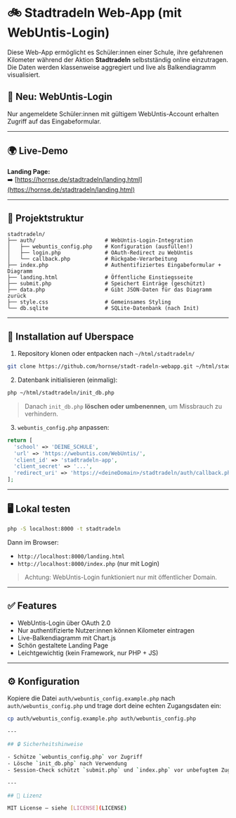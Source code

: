 # 🚲 Stadtradeln Web-App (mit WebUntis-Login)

Diese Web-App ermöglicht es Schüler:innen einer Schule, ihre gefahrenen Kilometer während der Aktion **Stadtradeln** selbstständig online einzutragen. Die Daten werden klassenweise aggregiert und live als Balkendiagramm visualisiert.

## 🔐 Neu: WebUntis-Login

Nur angemeldete Schüler:innen mit gültigem WebUntis-Account erhalten Zugriff auf das Eingabeformular.

---

## 🌍 Live-Demo

**Landing Page:**  
➡️ [https://hornse.de/stadtradeln/landing.html](https://hornse.de/stadtradeln/landing.html)

---

## 📂 Projektstruktur

```plaintext
stadtradeln/
├── auth/                      # WebUntis-Login-Integration
│   ├── webuntis_config.php    # Konfiguration (ausfüllen!)
│   ├── login.php              # OAuth-Redirect zu WebUntis
│   └── callback.php           # Rückgabe-Verarbeitung
├── index.php                  # Authentifiziertes Eingabeformular + Diagramm
├── landing.html               # Öffentliche Einstiegsseite
├── submit.php                 # Speichert Einträge (geschützt)
├── data.php                   # Gibt JSON-Daten für das Diagramm zurück
├── style.css                  # Gemeinsames Styling
└── db.sqlite                  # SQLite-Datenbank (nach Init)
```

---

## 🚀 Installation auf Uberspace

1. Repository klonen oder entpacken nach `~/html/stadtradeln/`

```bash
git clone https://github.com/hornse/stadt-radeln-webapp.git ~/html/stadtradeln
```

2. Datenbank initialisieren (einmalig):

```bash
php ~/html/stadtradeln/init_db.php
```

> Danach `init_db.php` **löschen oder umbenennen**, um Missbrauch zu verhindern.

3. `webuntis_config.php` anpassen:

```php
return [
  'school' => 'DEINE_SCHULE',
  'url' => 'https://webuntis.com/WebUntis/',
  'client_id' => 'stadtradeln-app',
  'client_secret' => '...',
  'redirect_uri' => 'https://<deineDomain>/stadtradeln/auth/callback.php'
];
```

---

## 🖥️ Lokal testen

```bash
php -S localhost:8000 -t stadtradeln
```

Dann im Browser:
- `http://localhost:8000/landing.html`
- `http://localhost:8000/index.php` (nur mit Login)

> Achtung: WebUntis-Login funktioniert nur mit öffentlicher Domain.

---

## ✅ Features

- WebUntis-Login über OAuth 2.0
- Nur authentifizierte Nutzer:innen können Kilometer eintragen
- Live-Balkendiagramm mit Chart.js
- Schön gestaltete Landing Page
- Leichtgewichtig (kein Framework, nur PHP + JS)

---

## ⚙️ Konfiguration

Kopiere die Datei `auth/webuntis_config.example.php` nach `auth/webuntis_config.php` und trage dort deine echten Zugangsdaten ein:

```bash
cp auth/webuntis_config.example.php auth/webuntis_config.php

---

## 🔒 Sicherheitshinweise

- Schütze `webuntis_config.php` vor Zugriff
- Lösche `init_db.php` nach Verwendung
- Session-Check schützt `submit.php` und `index.php` vor unbefugtem Zugriff

---

## 📜 Lizenz

MIT License – siehe [LICENSE](LICENSE)

